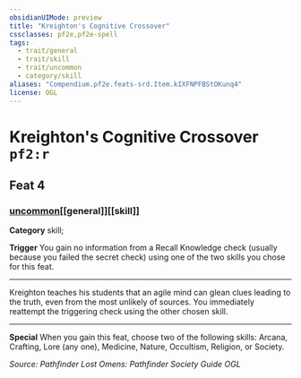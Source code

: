 ```yaml
---
obsidianUIMode: preview
title: "Kreighton's Cognitive Crossover"
cssclasses: pf2e,pf2e-spell
tags:
  - trait/general
  - trait/skill
  - trait/uncommon
  - category/skill
aliases: "Compendium.pf2e.feats-srd.Item.kIXFNPFBStOKunq4"
license: OGL
---
```

# Kreighton's Cognitive Crossover `pf2:r`
## Feat 4
### [uncommon](uncommon "Uncommon Rarity Trait")[[general]][[skill]]

**Category** skill; 




**Trigger** You gain no information from a Recall Knowledge check (usually because you failed the secret check) using one of the two skills you chose for this feat.

* * *

Kreighton teaches his students that an agile mind can glean clues leading to the truth, even from the most unlikely of sources. You immediately reattempt the triggering check using the other chosen skill.

* * *

**Special** When you gain this feat, choose two of the following skills: Arcana, Crafting, Lore (any one), Medicine, Nature, Occultism, Religion, or Society.

*Source: Pathfinder Lost Omens: Pathfinder Society Guide*
*OGL*